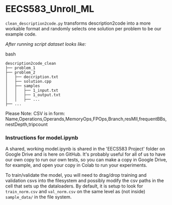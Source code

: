 # EECS583_Unroll_ML
`clean_description2code.py` transforms description2code into a more workable format and randomly selects one solution per problem to be our example code.

*After running script dataset looks like:*

bash
```
description2code_clean
├── problem_1
├── problem_2
│   ├── deccription.txt
│   ├── solution.cpp
│   ├── samples
│   │   ├── 1_input.txt
│   │   ├── 1_output.txt
│   │   ├── ...
├── ...
```
Please Note: CSV is in form: Name,Operations,Operands,MemoryOps,FPOps,Branch,resMII,frequentBBs,nestDepth,tripcount

### Instructions for model.ipynb 
A shared, working model.ipynb is shared in the 'EECS583 Project' folder on Google Drive and is here on GitHub. It's probably useful for all of us to have our own copy to run our own tests, so you can make a copy in Google Drive, for example, and open your copy in Colab to run your experiments. 

To train/validate the model, you will need to drag/drop training and validation csvs into the filesystem and possibly modify the csv paths in the cell that sets up the dataloaders. By default, it is setup to look for ```train_norm.csv``` and ```val_norm.csv``` on the same level as (not inside) ```sample_data/``` in the file system. 
